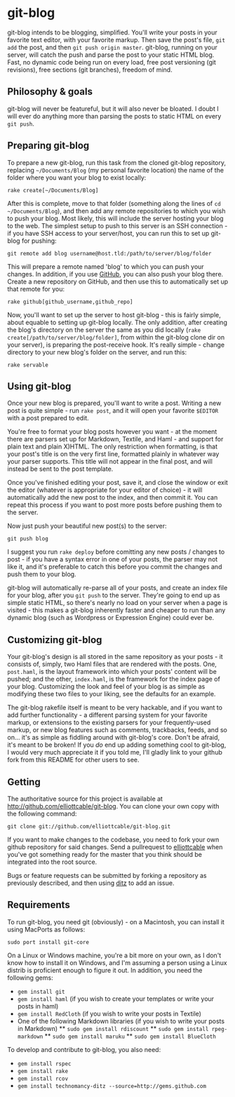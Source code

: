 git-blog
========

git-blog intends to be blogging, simplified. You'll write your posts in your
favorite text editor, with your favorite markup. Then save the post's file,
`git add` the post, and then `git push origin master`. git-blog, running on
your server, will catch the push and parse the post to your static HTML blog.
Fast, no dynamic code being run on every load, free post versioning (git
revisions), free sections (git branches), freedom of mind.

Philosophy & goals
------------------

git-blog will never be featureful, but it will also never be bloated. I doubt
I will ever do anything more than parsing the posts to static HTML on every
`git push`.

Preparing git-blog
------------------

To prepare a new git-blog, run this task from the cloned git-blog repository, replacing `~/Documents/Blog` (my personal favorite location) the name of the folder where you want your blog to exist locally:

    rake create[~/Documents/Blog]

After this is complete, move to that folder (something along the lines of `cd ~/Documents/Blog`), and then add any remote repositories to which you wish to push your blog. Most likely, this will include the server hosting your blog to the web. The simplest setup to push to this server is an SSH connection - if you have SSH access to your server/host, you can run this to set up git-blog for pushing:

    git remote add blog username@host.tld:/path/to/server/blog/folder

This will prepare a remote named 'blog' to which you can push your changes. In addition, if you use [GitHub](http://github.com "GitHub - free Git repository hosting"), you can also push your blog there. Create a new repository on GitHub, and then use this to automatically set up that remote for you:

    rake github[github_username,github_repo]

Now, you'll want to set up the server to host git-blog - this is fairly simple, about equable to setting up git-blog locally. The only addition, after creating the blog's directory on the server the same as you did locally (`rake create[/path/to/server/blog/folder]`, from within the git-blog clone dir on your server), is preparing the post-receive hook. It's really simple - change directory to your new blog's folder on the server, and run this:

    rake servable

Using git-blog
--------------

Once your new blog is prepared, you'll want to write a post. Writing a new post is quite simple - run `rake post`, and it will open your favorite `$EDITOR` with a post prepared to edit.

You're free to format your blog posts however you want - at the moment there are parsers set up for Markdown, Textile, and Haml - and support for plain text and plain X)HTML. The only restriction when formatting, is that your post's title is on the very first line, formatted plainly in whatever way your parser supports. This title will not appear in the final post, and will instead be sent to the post template.

Once you've finished editing your post, save it, and close the window or exit the editor (whatever is appropriate for your editor of choice) - it will automatically add the new post to the index, and then commit it. You can repeat this process if you want to post more posts before pushing them to the server.

Now just push your beautiful new post(s) to the server:

    git push blog

I suggest you run `rake deploy` before comitting any new posts / changes to post - if you have a syntax error in one of your posts, the parser may not like it, and it's preferable to catch this before you commit the changes and push them to your blog.

git-blog will automatically re-parse all of your posts, and create an index file for your blog, after you `git push` to the server. They're going to end up as simple static HTML, so there's nearly no load on your server when a page is visited - this makes a git-blog inherently faster and cheaper to run than any dynamic blog (such as Wordpress or Expression Engine) could ever be.

Customizing git-blog
--------------------

Your git-blog's design is all stored in the same repository as your posts - it consists of, simply, two Haml files that are rendered with the posts. One, `post.haml`, is the layout framework into which your posts' content will be pushed; and the other, `index.haml`, is the framework for the index page of your blog. Customizing the look and feel of your blog is as simple as modifying these two files to your liking, see the defaults for an example.

The git-blog rakefile itself is meant to be very hackable, and if you want to add further functionality - a different parsing system for your favorite markup, or extensions to the existing parsers for your frequently-used markup, or new blog features such as comments, trackbacks, feeds, and so on... it's as simple as fiddling around with git-blog's core. Don't be afraid, it's meant to be broken! If you *do* end up adding something cool to git-blog, I would very much appreciate it if you told me, I'll gladly link to your github fork from this README for other users to see.

Getting
-------

The authoritative source for this project is available at
<http://github.com/elliottcable/git-blog>. You can clone your own copy with the
following command:

    git clone git://github.com/elliottcable/git-blog.git

If you want to make changes to the codebase, you need to fork your own github
repository for said changes. Send a pullrequest to [elliottcable][5]
when you've got something ready for the master that you think should be
integrated into the root source.

Bugs or feature requests can be submitted by forking a repository as
previously described, and then using [ditz][6] to add an issue.

  [5]: <http://github.com/elliottcable> (elliottcable on GitHub)
  [6]: <http://ditz.rubyforge.org/> (Ditz issue tracking)

Requirements
------------

To run git-blog, you need git (obviously) - on a Macintosh, you can install it using MacPorts as follows:

    sudo port install git-core

On a Linux or Windows machine, you're a bit more on your own, as I don't know how to install it on Windows, and I'm assuming a person using a Linux distrib is proficient enough to figure it out. In addition, you need the following gems:

* `gem install git`
* `gem install haml` (if you wish to create your templates or write your posts in haml)
* `gem install RedCloth` (if you wish to write your posts in Textile)
* One of the following Markdown libraries (if you wish to write your posts in Markdown)
** `sudo gem install rdiscount`
** `sudo gem install rpeg-markdown`
** `sudo gem install maruku`
** `sudo gem install BlueCloth`


To develop and contribute to git-blog, you also need:

* `gem install rspec`
* `gem install rake`
* `gem install rcov`
* `gem install technomancy-ditz --source=http://gems.github.com`